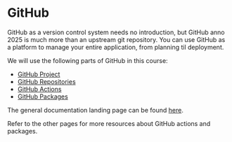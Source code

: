 # GitHub

GitHub as a version control system needs no introduction, but GitHub anno 2025 is much more than an upstream git repository. You can use GitHub as a platform to manage your entire application, from planning til deployment.

We will use the following parts of GitHub in this course:
* [GitHub Project](https://docs.github.com/en/issues/planning-and-tracking-with-projects)
* [GitHub Repositories](https://docs.github.com/en/repositories)
* [GitHub Actions](https://docs.github.com/en/actions)
* [GitHub Packages](https://docs.github.com/en/packages)

The general documentation landing page can be found [here](https://docs.github.com/en).

Refer to the other pages for more resources about GitHub actions and packages.